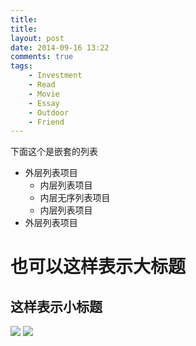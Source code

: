 ```yaml
--- 
title: 
title: 
layout: post
date: 2014-09-16 13:22
comments: true
tags: 
    - Investment
    - Read
    - Movie
    - Essay
    - Outdoor
    - Friend
---
```

下面这个是嵌套的列表
- 外层列表项目
  + 内层列表项目
  + 内层无序列表项目
  + 内层列表项目
- 外层列表项目

也可以这样表示大标题
=

这样表示小标题
-
![](/img/2014/XX-X/1/1.JPG)
![](/pic/2014/XX-X/1/1.JPG)


